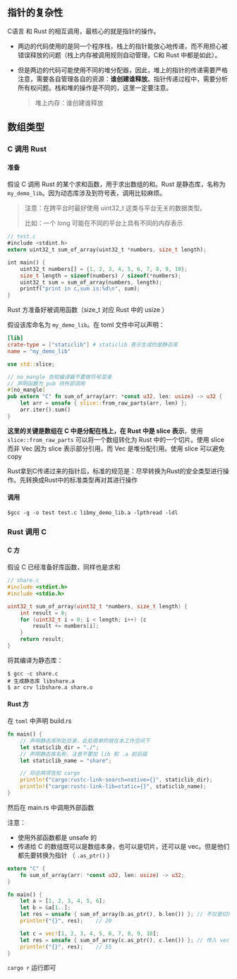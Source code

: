 ## 指针的复杂性

C语言 和 Rust 的相互调用，最核心的就是指针的操作。

- 两边的代码使用的是同一个程序栈，栈上的指针能放心地传递，而不用担心被错误释放的问题（栈上内存被调用规则自动管理，C和 Rust 中都是如此）。

- 但是两边的代码可能使用不同的堆分配器，因此，堆上的指针的传递需要严格注意，需要各自管理各自的资源：**谁创建谁释放**。指针传递过程中，需要分析所有权问题。栈和堆的操作是不同的，这里一定要注意。

  > 堆上内存：谁创建谁释放



## 数组类型

### C 调用 Rust

#### 准备

假设 C 调用 Rust 的某个求和函数，用于求出数组的和。Rust 是静态库，名称为 `my_demo_lib`。因为动态库涉及到符号表，调用比较麻烦。

> 注意：在跨平台时最好使用 uint32_t 这类与平台无关的数据类型。
>
> 比如：一个 long 可能在不同的平台上具有不同的内存表示

```rust
// test.c
#include <stdint.h>
extern uint32_t sum_of_array(uint32_t *numbers, size_t length);

int main() {
    uint32_t numbers[] = {1, 2, 3, 4, 5, 6, 7, 8, 9, 10};
    size_t length = sizeof(numbers) / sizeof(*numbers);
    uint32_t sum = sum_of_array(numbers, length);
    printf("print in c,sum is:%d\n", sum);
}
```



Rust 方准备好被调用函数（size_t 对应 Rust 中的 usize ）

假设该库命名为 `my_demo_lib`。在 toml 文件中可以声明：

```toml
[lib]
crate-type = ["staticlib"] # staticlib 表示生成的是静态库
name = "my_demo_lib"
```

```rust
use std::slice;

// no_mangle 告知编译器不要做符号混淆
// 声明函数为 pub 供外部调用
#[no_mangle]
pub extern "C" fn sum_of_array(arr: *const u32, len: usize) -> u32 {
    let arr = unsafe { slice::from_raw_parts(arr, len) };
    arr.iter().sum()
}
```

**这里的关键是数组在 C 中是分配在栈上，在 Rust 中是 slice 表示**，使用 `slice::from_raw_parts` 可以将一个数组转化为 Rust 中的一个切片。使用 slice 而非 Vec 因为 slice 表示部分引用，而 Vec 是堆分配引用。使用 slice 可以避免 copy

Rust拿到C传递过来的指针后，标准的规范是：尽早转换为Rust的安全类型进行操作。先转换成Rust中的标准类型再对其进行操作



#### 调用

```shell
$gcc -g -o test test.c libmy_demo_lib.a -lpthread -ldl
```



### Rust 调用 C

#### C 方

假设 C 已经准备好库函数，同样也是求和

```c
// share.c
#include <stdint.h>
#include <stdio.h>

uint32_t sum_of_array(uint32_t *numbers, size_t length) {
    int result = 0;
    for (uint32_t i = 0; i < length; i++) {c
        result += numbers[i];
    }
    return result;
}
```

将其编译为静态库：

```shell
$ gcc -c share.c
# 生成静态库 libshare.a
$ ar crv libshare.a share.o
```



#### Rust 方

在 `toml` 中声明 build.rs

```rust
fn main() {
    // 声明静态库所处目录，此处简单的就在本工作空间下
    let staticlib_dir = "./";
    // 声明静态库名称，注意不要加 lib 和 .a 前后缀
    let staticlib_name = "share";

    // 将这两项告知 cargo
    println!("cargo:rustc-link-search=native={}", staticlib_dir);
    println!("cargo:rustc-link-lib=static={}", staticlib_name);
}
```



然后在 main.rs 中调用外部函数

注意：

- 使用外部函数都是 unsafe 的
- 传递给 C 的数组既可以是数组本身，也可以是切片，还可以是 vec。但是他们都先要转换为指针 （ `.as_ptr()` ）

```rust
extern "C" {
    fn sum_of_array(arr: *const u32, len: usize) -> u32;
}

fn main() {
    let a = [1, 2, 3, 4, 5, 6];
    let b = &a[1..];
    let res = unsafe { sum_of_array(b.as_ptr(), b.len()) };	// 不仅是切片，也是可以传入 a 数组
    println!("{}", res);	// 20

    let c = vec![1, 2, 3, 4, 5, 6, 7, 8, 9, 10];
    let res = unsafe { sum_of_array(c.as_ptr(), c.len()) };	// 传入 vec
    println!("{}", res);	// 55
}
```

`cargo r` 运行即可